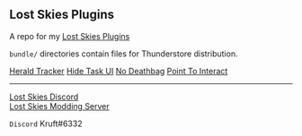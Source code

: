 ## Lost Skies Plugins

A repo for my [Lost Skies Plugins](https://thunderstore.io/c/lost-skies/p/kruft/)

`bundle/` directories contain files for Thunderstore distribution.

[Herald Tracker](HeraldTracker)
[Hide Task UI](HideTaskUI)
[No Deathbag](NoDeathbag)
[Point To Interact](PointToInteract)

---

[Lost Skies Discord](https://discord.gg/QWtTAnbvqz)  
[Lost Skies Modding Server](https://discord.gg/zVXAPcHqDV)  

`Discord` Kruft#6332  
